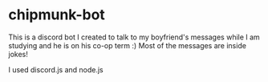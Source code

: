 # chipmunk-bot
This is a discord bot I created to talk to my boyfriend's messages while I am studying and he is on his co-op term :) Most of the messages are inside jokes!

I used discord.js and node.js
